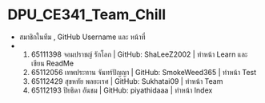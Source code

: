 # DPU_CE341_Team_Chill
- สมาชิกในทีม , GitHub Username และ หน้าที่
- 1. 65111398 จอมปราชญ์ รักโลก | GitHub: ShaLeeZ2002 | ทำหน้า Learn และเขียน ReadMe
  2. 65112056 เทพประทาน จันทร์ปัญญา | GitHub: SmokeWeed365 | ทำหน้า Test
  3. 65112429 สุขหทัย  พลยะเรศ | GitHub: Sukhatai09 | ทำหน้า Team
  4. 65112193 ปิยธิดา อันชม | GitHub: piyathidaaa | ทำหน้า Index
